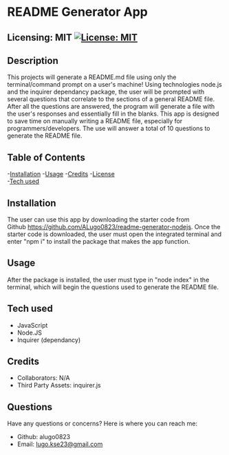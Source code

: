 #  README Generator App
  ## Licensing: MIT [![License: MIT](https://img.shields.io/badge/License-MIT-yellow.svg)](https://opensource.org/licenses/MIT)

  ## Description
  This projects will generate a README.md file using only the terminal/command prompt on a user's machine! Using technologies node.js and the inquirer dependancy package, the user will be prompted with several questions that correlate to the sections of a general README file. After all the questions are answered, the program will generate a file with the user's responses and essentially fill in the blanks. This app is designed to save time on manually writing a README file, especially for programmers/developers. The use will answer a total of 10 questions to generate the README file.
  
  ## Table of Contents
  
  -[Installation](#installation)
  -[Usage](#usage)
  -[Credits](#credits)
  -[License](#license)  
  -[Tech used](#tech-used)

  ## Installation
  
  The user can use this app by downloading the starter code from Github https://github.com/ALugo0823/readme-generator-nodejs. Once the starter code is downloaded, the user must open the integrated terminal and enter "npm i" to install the package that makes the app function.
  
  ## Usage
  
 After the package is installed, the user must type in "node index" in the terminal, which will begin the questions used to generate the README file. 
  
  ## Tech used
  * JavaScript
  * Node.JS
  * Inquirer (dependancy)

  ## Credits
  
  - Collaborators: N/A
  - Third Party Assets: inquirer.js

  ## Questions
  Have any questions or concerns? Here is where you can reach me:
  - Github: alugo0823
  - Email: lugo.kse23@gmail.com
  